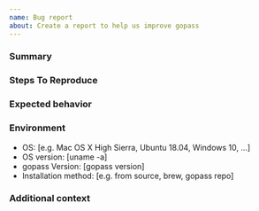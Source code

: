 ```yaml
---
name: Bug report
about: Create a report to help us improve gopass
---
```


### Summary
<!--
Please provide a clear and concise description of what the bug is.
-->

### Steps To Reproduce
<!--
Steps to reproduce the problem
-->

### Expected behavior
<!--
A clear and concise description of what you expected to happen.
-->

### Environment
<!--
Please complete the following information (see note below)
-->

- OS: [e.g. Mac OS X High Sierra, Ubuntu 18.04, Windows 10, ...]
- OS version: [uname -a]
- gopass Version: [gopass version]
- Installation method: [e.g. from source, brew, gopass repo]

<!--
**PLEASE NOTE**

There is a package named gopass in the official Debian repository.
This package is not related to this project in any way. If you
installed gopass from the Debian archives report any bugs in
the Debian BTS.
-->

### Additional context
<!--
Add any other context about the problem here.
-->
